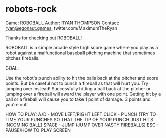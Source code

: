 # robots-rock

Game: ROBOBALL
Author: RYAN THOMPSON
Contact: ryan@egonaut.games, twitter.com/MaximumTheRyan

Thanks for checking out ROBOBALL!

ROBOBALL is a simple arcade style high score game where you play as a robot against a malfunctional baseball pitching machine that sometimes pitches fireballs.

GOAL:

Use the robot's punch ability to hit the balls back at the pitcher and score points. But be careful not to punch a fireball as that will hurt you. Try jumping over instead! Successfully hitting a ball back at the pitcher or jumping over a fireball will award the player with one point. Getting hit by a ball or a fireball will cause you to take 1 point of damage. 3 points and you're out!

HOW TO PLAY:
A/D - MOVE LEFT/RIGHT
LEFT CLICK - PUNCH (TRY TO TIME YOUR PUNCHES SO THAT THE TIP OF YOUR PUNCH JUST HITS INCOMING BALL)
SPACE - JUMP (JUMP OVER NASTY FIREBALLS)
ESC - PAUSE/HOW TO PLAY SCREEN
